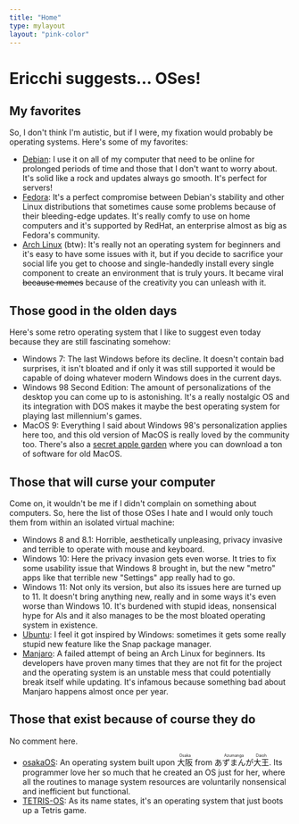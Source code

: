 ```yaml
---
title: "Home"
type: mylayout
layout: "pink-color"
---
```


# Ericchi suggests... OSes!

## My favorites
So, I don't think I'm autistic, but if I were, my fixation would probably be operating systems. Here's some of my favorites:
- [Debian](https://debian.org): I use it on all of my computer that need to be online for prolonged periods of time and those that I don't want to worry about. It's solid like a rock and updates always go smooth. It's perfect for servers!
- [Fedora](https://fedoraproject.org/): It's a perfect compromise between Debian's stability and other Linux distributions that sometimes cause some problems because of their bleeding-edge updates. It's really comfy to use on home computers and it's supported by RedHat, an enterprise almost as big as Fedora's community.
- [Arch Linux](https://archlinux.org/) (btw): It's really not an operating system for beginners and it's easy to have some issues with it, but if you decide to sacrifice your social life you get to choose and single-handedly install every single component to create an environment that is truly yours. It became viral ~~because memes~~ because of the creativity you can unleash with it.

## Those good in the olden days
Here's some retro operating system that I like to suggest even today because they are still fascinating somehow:
- Windows 7: The last Windows before its decline. It doesn't contain bad surprises, it isn't bloated and if only it was still supported it would be capable of doing whatever modern Windows does in the current days.
- Windows 98 Second Edition: The amount of personalizations of the desktop you can come up to is astonishing. It's a really nostalgic OS and its integration with DOS makes it maybe the best operating system for playing last millennium's games.
- MacOS 9: Everything I said about Windows 98's personalization applies here too, and this old version of MacOS is really loved by the community too. There's also a [secret apple garden](https://macintoshgarden.org/) where you can download a ton of software for old MacOS.

## Those that will curse your computer
Come on, it wouldn't be me if I didn't complain on something about computers. So, here the list of those OSes I hate and I would only touch them from within an isolated virtual machine:
- Windows 8 and 8.1: Horrible, aesthetically unpleasing, privacy invasive and terrible to operate with mouse and keyboard.
- Windows 10: Here the privacy invasion gets even worse. It tries to fix some usability issue that Windows 8 brought in, but the new "metro" apps like that terrible new "Settings" app really had to go.
- Windows 11: Not only its version, but also its issues here are turned up to 11. It doesn't bring anything new, really and in some ways it's even worse than Windows 10. It's burdened with stupid ideas, nonsensical hype for AIs and it also manages to be the most bloated operating system in existence.
- [Ubuntu](https://ubuntu.com): I feel it got inspired by Windows: sometimes it gets some really stupid new feature like the Snap package manager.
- [Manjaro](https://manjaro.org/): A failed attempt of being an Arch Linux for beginners. Its developers have proven many times that they are not fit for the project and the operating system is an unstable mess that could potentially break itself while updating. It's infamous because something bad about Manjaro happens almost once per year.

## Those that exist because of course they do
No comment here.
- [osakaOS](https://leechplus.neocities.org/projects/osakaOS): An operating system built upon <ruby>大阪<rt>Osaka</rt></ruby> from <ruby>あずまんが<rt>Azumanga</rt></ruby><ruby>大王<rt>Daioh</rt></ruby>. Its programmer love her so much that he created an OS just for her, where all the routines to manage system resources are voluntarily nonsensical and inefficient but functional.
- [TETRIS-OS](https://github.com/lucianoforks/tetris-os): As its name states, it's an operating system that just boots up a Tetris game.